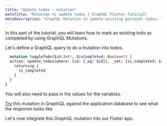```yaml
---
title: "Update todos - mutation"
metaTitle: "Mutation to update todos | GraphQL Flutter Tutorial"
metaDescription: "GraphQL Mutation to update existing personal todos. Try the mutation in GraphiQL, passing the Authorization token to mark a todo as completed"
---
```


In this part of the tutorial, you will learn how to mark an existing todo as completed by using GraphQL Mutations.

Let's define a GraphQL query to do a mutation into todos.

```graphql
  mutation toggleTodo($id:Int!, $isCompleted: Boolean!) {
  action: update_todos(where: {id: {_eq: $id}}, _set: {is_completed: $isCompleted}) {
    returning {
      is_completed
    }
  }
}
```

You will also need to pass in the values for the variables.

[Try](https://hasura.io/learn/graphql/graphiql?tutorial=react-native) this mutation in GraphiQL against the application database to see what the response looks like.

Let's now integrate this GraphQL mutation into our Flutter app.
